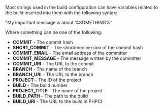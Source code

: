Most strings used in the build configuration can have variables related to the build inserted into them with the following syntax:

"My important message is about %SOMETHING%"

Where something can be one of the following:


* **COMMIT** - The commit hash
* **SHORT_COMMIT** - The shortened version of the commit hash
* **COMMIT_EMAIL** - The email address of the committer
* **COMMIT_MESSAGE** - The message written by the committer
* **COMMIT_URI** - The URL to the commit
* **BRANCH** - The name of the branch
* **BRANCH_URI** - The URL to the branch
* **PROJECT** - The ID of the project
* **BUILD** - The build number
* **PROJECT_TITLE** - The name of the project
* **BUILD_PATH** - The path to the build
* **BUILD_URI** - The URL to the build in PHPCI
